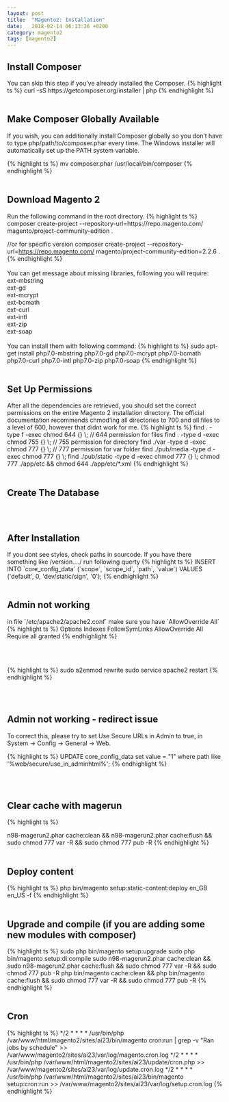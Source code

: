 ```yaml
---
layout: post
title:  "Magento2: Installation"
date:   2018-02-14 06:13:26 +0200
category: magento2
tags: [magento2]
---
```


<h2>Install Composer</h2>
You can skip this step if you’ve already installed the Composer.
{% highlight ts %}
curl -sS https://getcomposer.org/installer | php
{% endhighlight %}
<br /><br />


<h2>Make Composer Globally Available</h2>
If you wish, you can additionally install Composer globally so you don’t have to type php/path/to/composer.phar every time. The Windows installer will automatically set up the PATH system variable.

{% highlight ts %}
mv composer.phar /usr/local/bin/composer
{% endhighlight %}
<br /><br />



<h2>Download Magento 2</h2>
Run the following command in the root directory.
{% highlight ts %}
composer create-project --repository-url=https://repo.magento.com/ magento/project-community-edition .

//or for specific version
composer create-project --repository-url=https://repo.magento.com/ magento/project-community-edition=2.2.6 .
{% endhighlight %}
<br /><br />
You can get message about missing libraries, following you will require:
<br />
ext-mbstring<br />
ext-gd<br />
ext-mcrypt<br />
ext-bcmath<br />
ext-curl<br />
ext-intl<br />
ext-zip<br />
ext-soap<br />
<br />
You can install them with following command:
{% highlight ts %}
sudo apt-get install php7.0-mbstring php7.0-gd php7.0-mcrypt php7.0-bcmath php7.0-curl php7.0-intl php7.0-zip php7.0-soap
{% endhighlight %}
<br /><br />

<h2>Set Up Permissions</h2>
After all the dependencies are retrieved, you should set the correct permissions on the entire Magento 2 installation directory. The official documentation recommends chmod’ing all directories to 700 and all files to a level of 600, however that didnt work for me.
{% highlight ts %}
find . -type f -exec chmod 644 {} \; // 644 permission for files
find . -type d -exec chmod 755 {} \; // 755 permission for directory
find ./var -type d -exec chmod 777 {} \; // 777 permission for var folder find ./pub/media -type d -exec chmod 777 {} \;
find ./pub/static -type d -exec chmod 777 {} \;
chmod 777 ./app/etc && chmod 644 ./app/etc/*.xml
{% endhighlight %}
<br /><br />


<h2>Create The Database</h2>
<br /><br />


<h2>After Installation</h2>
If you dont see styles, check paths in sourcode. If you have there something like /version..../ run following querty
{% highlight ts %}
INSERT INTO `core_config_data` (`scope`, `scope_id`, `path`, `value`) VALUES ('default', 0, 'dev/static/sign', '0');
{% endhighlight %}
<br /><br />


<h2>Admin not working</h2>
in file `/etc/apache2/apache2.conf` make sure you have `AllowOverride All`
{% highlight ts %}
<Directory /var/www/>
Options Indexes FollowSymLinks
AllowOverride All
Require all granted
{% endhighlight %}

<br /><br />

{% highlight ts %}
sudo a2enmod rewrite
sudo service apache2 restart
{% endhighlight %}

<br /><br />


<h2>Admin not working - redirect issue</h2>
To correct this, please try to set Use Secure URLs in Admin to true, in System -> Config -> General -> Web.

{% highlight ts %}
UPDATE core_config_data set value = "1" where path like '%web/secure/use_in_adminhtml%';
{% endhighlight %}

<br /><br />



<h2>Clear cache with magerun</h2>
{% highlight ts %}

n98-magerun2.phar cache:clean && n98-magerun2.phar cache:flush && sudo chmod 777 var -R && sudo chmod 777 pub -R
{% endhighlight %}
<br /><br />

<h2>Deploy content</h2>
{% highlight ts %}
php bin/magento setup:static-content:deploy en_GB en_US -f
{% endhighlight %}
<br /><br />

<h2>Upgrade and compile (if you are adding some new modules with composer)</h2>
 {% highlight ts %}
 sudo php bin/magento setup:upgrade
 sudo php bin/magento setup:di:compile
 sudo n98-magerun2.phar cache:clean && sudo n98-magerun2.phar cache:flush && sudo chmod 777 var -R && sudo chmod 777 pub -R
 php bin/magento cache:clean && php bin/magento cache:flush && sudo chmod 777 var -R && sudo chmod 777 pub -R
 {% endhighlight %}
<br /><br />
<h2>Cron</h2>
{% highlight ts %}
*/2 * * * * /usr/bin/php /var/www/html/magento2/sites/ai23/bin/magento cron:run | grep -v "Ran jobs by schedule" >> /var/www/magento2/sites/ai23/var/log/magento.cron.log
*/2 * * * * /usr/bin/php /var/www/html/magento2/sites/ai23/update/cron.php >> /var/www/magento2/sites/ai23/var/log/update.cron.log
*/2 * * * * /usr/bin/php /var/www/html/magento2/sites/ai23/bin/magento setup:cron:run >> /var/www/magento2/sites/ai23/var/log/setup.cron.log
{% endhighlight %}